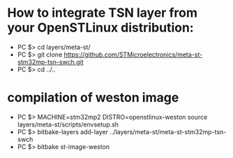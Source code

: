 # How to integrate TSN layer from your OpenSTLinux distribution:
* PC $> cd layers/meta-st/
* PC $> git clone https://github.com/STMicroelectronics/meta-st-stm32mp-tsn-swch.git
* PC $> cd ../..

# compilation of weston image
* PC $> MACHINE=stm32mp2 DISTRO=openstlinux-weston source layers/meta-st/scripts/envsetup.sh
* PC $> bitbake-layers add-layer ../layers/meta-st/meta-st-stm32mp-tsn-swch
* PC $> bitbake st-image-weston
